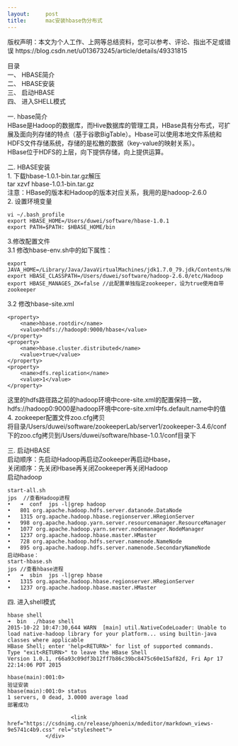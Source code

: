 ```yaml
---
layout:     post
title:      mac安装hbase伪分布式
---
```

<div id="article_content" class="article_content clearfix csdn-tracking-statistics" data-pid="blog" data-mod="popu_307" data-dsm="post">
								<div class="article-copyright">
					版权声明：本文为个人工作、上网等总结资料，您可以参考、评论、指出不足或错误					https://blog.csdn.net/u013673245/article/details/49331815				</div>
								            <div id="content_views" class="markdown_views prism-atom-one-dark">
							<!-- flowchart 箭头图标 勿删 -->
							<svg xmlns="http://www.w3.org/2000/svg" style="display: none;"><path stroke-linecap="round" d="M5,0 0,2.5 5,5z" id="raphael-marker-block" style="-webkit-tap-highlight-color: rgba(0, 0, 0, 0);"></path></svg>
							<p>目录 <br>
一、 HBASE简介 <br>
二、 HBASE安装 <br>
三、 启动HBASE <br>
四、 进入SHELL模式    </p>

<p>一.   hbase简介 <br>
HBase是Hadoop的数据库，而Hive数据库的管理工具，HBase具有分布式，可扩展及面向列存储的特点（基于谷歌BigTable）。Hbase可以使用本地文件系统和HDFS文件存储系统，存储的是松散的数据（key-value的映射关系）。 <br>
HBase位于HDFS的上层，向下提供存储，向上提供运算。</p>

<p>二.   HBASE安装 <br>
1.  下载hbase-1.0.1-bin.tar.gz解压 <br>
tar xzvf hbase-1.0.1-bin.tar.gz <br>
注意：HBase的版本和Hadoop的版本对应关系，我用的是hadoop-2.6.0 <br>
2.  设置环境变量</p>



<pre class="prettyprint"><code class=" hljs bash">vi ~/.bash_profile
<span class="hljs-keyword">export</span> HBASE_HOME=/Users/duwei/software/hbase-<span class="hljs-number">1.0</span>.<span class="hljs-number">1</span>
<span class="hljs-keyword">export</span> PATH=<span class="hljs-variable">$PATH</span>: <span class="hljs-variable">$HBASE_HOME</span>/bin</code></pre>

<p>3.修改配置文件 <br>
  3.1 修改hbase-env.sh中的如下属性：</p>

<pre class="prettyprint"><code class=" hljs bash"><span class="hljs-keyword">export</span> JAVA_HOME=/Library/Java/JavaVirtualMachines/jdk1.<span class="hljs-number">7.0</span>_79.jdk/Contents/Home
<span class="hljs-keyword">export</span> HBASE_CLASSPATH=/Users/duwei/software/hadoop-<span class="hljs-number">2.6</span>.<span class="hljs-number">0</span>/etc/Hadoop
<span class="hljs-keyword">export</span> HBASE_MANAGES_ZK=<span class="hljs-literal">false</span> //此配置单独指定zookeeper，设为<span class="hljs-literal">true</span>使用自带zookeeper</code></pre>

<p>3.2 修改hbase-site.xml</p>

<pre class="prettyprint"><code class=" hljs xml"><span class="hljs-tag">&lt;<span class="hljs-title">property</span>&gt;</span>
    <span class="hljs-tag">&lt;<span class="hljs-title">name</span>&gt;</span>hbase.rootdir<span class="hljs-tag">&lt;/<span class="hljs-title">name</span>&gt;</span>
    <span class="hljs-tag">&lt;<span class="hljs-title">value</span>&gt;</span>hdfs://hadoop0:9000/hbase<span class="hljs-tag">&lt;/<span class="hljs-title">value</span>&gt;</span>
<span class="hljs-tag">&lt;/<span class="hljs-title">property</span>&gt;</span>
<span class="hljs-tag">&lt;<span class="hljs-title">property</span>&gt;</span>
    <span class="hljs-tag">&lt;<span class="hljs-title">name</span>&gt;</span>hbase.cluster.distributed<span class="hljs-tag">&lt;/<span class="hljs-title">name</span>&gt;</span>
    <span class="hljs-tag">&lt;<span class="hljs-title">value</span>&gt;</span>true<span class="hljs-tag">&lt;/<span class="hljs-title">value</span>&gt;</span>
<span class="hljs-tag">&lt;/<span class="hljs-title">property</span>&gt;</span>
<span class="hljs-tag">&lt;<span class="hljs-title">property</span>&gt;</span>
    <span class="hljs-tag">&lt;<span class="hljs-title">name</span>&gt;</span>dfs.replication<span class="hljs-tag">&lt;/<span class="hljs-title">name</span>&gt;</span>
    <span class="hljs-tag">&lt;<span class="hljs-title">value</span>&gt;</span>1<span class="hljs-tag">&lt;/<span class="hljs-title">value</span>&gt;</span>
<span class="hljs-tag">&lt;/<span class="hljs-title">property</span>&gt;</span></code></pre>

<p>这里的hdfs路径路之前的hadoop环境中core-site.xml的配置保持一致，hdfs://hadoop0:9000是hadoop环境中core-site.xml中fs.default.name中的值 <br>
4. zookeeper配置文件zoo.cfg拷贝 <br>
将目录/Users/duwei/software/zookeeperLab/server1/zookeeper-3.4.6/conf下的zoo.cfg拷贝到/Users/duwei/software/hbase-1.0.1/conf目录下</p>

<p>三.   启动HBASE <br>
启动顺序：先启动Hadoop再启动Zookeeper再启动Hbase， <br>
关闭顺序：先关闭Hbase再关闭Zookeeper再关闭Hadoop <br>
启动hadoop</p>

<pre class="prettyprint"><code class=" hljs avrasm">start-all<span class="hljs-preprocessor">.sh</span>
jps  //查看Hadoop进程
•   ➜  conf  jps -l|grep hadoop
•   <span class="hljs-number">801</span> org<span class="hljs-preprocessor">.apache</span><span class="hljs-preprocessor">.hadoop</span><span class="hljs-preprocessor">.hdfs</span><span class="hljs-preprocessor">.server</span><span class="hljs-preprocessor">.datanode</span><span class="hljs-preprocessor">.DataNode</span>
•   <span class="hljs-number">1315</span> org<span class="hljs-preprocessor">.apache</span><span class="hljs-preprocessor">.hadoop</span><span class="hljs-preprocessor">.hbase</span><span class="hljs-preprocessor">.regionserver</span><span class="hljs-preprocessor">.HRegionServer</span>
•   <span class="hljs-number">998</span> org<span class="hljs-preprocessor">.apache</span><span class="hljs-preprocessor">.hadoop</span><span class="hljs-preprocessor">.yarn</span><span class="hljs-preprocessor">.server</span><span class="hljs-preprocessor">.resourcemanager</span><span class="hljs-preprocessor">.ResourceManager</span>
•   <span class="hljs-number">1077</span> org<span class="hljs-preprocessor">.apache</span><span class="hljs-preprocessor">.hadoop</span><span class="hljs-preprocessor">.yarn</span><span class="hljs-preprocessor">.server</span><span class="hljs-preprocessor">.nodemanager</span><span class="hljs-preprocessor">.NodeManager</span>
•   <span class="hljs-number">1237</span> org<span class="hljs-preprocessor">.apache</span><span class="hljs-preprocessor">.hadoop</span><span class="hljs-preprocessor">.hbase</span><span class="hljs-preprocessor">.master</span><span class="hljs-preprocessor">.HMaster</span>
•   <span class="hljs-number">728</span> org<span class="hljs-preprocessor">.apache</span><span class="hljs-preprocessor">.hadoop</span><span class="hljs-preprocessor">.hdfs</span><span class="hljs-preprocessor">.server</span><span class="hljs-preprocessor">.namenode</span><span class="hljs-preprocessor">.NameNode</span>
•   <span class="hljs-number">895</span> org<span class="hljs-preprocessor">.apache</span><span class="hljs-preprocessor">.hadoop</span><span class="hljs-preprocessor">.hdfs</span><span class="hljs-preprocessor">.server</span><span class="hljs-preprocessor">.namenode</span><span class="hljs-preprocessor">.SecondaryNameNode</span>
启动Hbase：
start-hbase<span class="hljs-preprocessor">.sh</span>
jps //查看hbase进程
•   ➜  sbin  jps -l|grep hbase
•   <span class="hljs-number">1315</span> org<span class="hljs-preprocessor">.apache</span><span class="hljs-preprocessor">.hadoop</span><span class="hljs-preprocessor">.hbase</span><span class="hljs-preprocessor">.regionserver</span><span class="hljs-preprocessor">.HRegionServer</span>
•   <span class="hljs-number">1237</span> org<span class="hljs-preprocessor">.apache</span><span class="hljs-preprocessor">.hadoop</span><span class="hljs-preprocessor">.hbase</span><span class="hljs-preprocessor">.master</span><span class="hljs-preprocessor">.HMaster</span></code></pre>

<p>四.  进入shell模式</p>



<pre class="prettyprint"><code class=" hljs livecodeserver">hbase <span class="hljs-built_in">shell</span>
➜  bin  ./hbase <span class="hljs-built_in">shell</span>
<span class="hljs-number">2015</span>-<span class="hljs-number">10</span>-<span class="hljs-number">22</span> <span class="hljs-number">10</span>:<span class="hljs-number">47</span>:<span class="hljs-number">30</span>,<span class="hljs-number">644</span> WARN  [main] util.NativeCodeLoader: Unable <span class="hljs-built_in">to</span> <span class="hljs-built_in">load</span> native-hadoop library <span class="hljs-keyword">for</span> your <span class="hljs-built_in">platform</span>... <span class="hljs-keyword">using</span> builtin-java classes where applicable
HBase Shell; enter <span class="hljs-string">'help&lt;RETURN&gt;'</span> <span class="hljs-keyword">for</span> list <span class="hljs-operator">of</span> supported commands.
Type <span class="hljs-string">"exit&lt;RETURN&gt;"</span> <span class="hljs-built_in">to</span> leave <span class="hljs-operator">the</span> HBase Shell
Version <span class="hljs-number">1.0</span><span class="hljs-number">.1</span>, r66a93c09df3b12ff7b86c39bc8475c60e15af82d, Fri Apr <span class="hljs-number">17</span> <span class="hljs-number">22</span>:<span class="hljs-number">14</span>:<span class="hljs-number">06</span> PDT <span class="hljs-number">2015</span>

hbase(main):<span class="hljs-number">001</span>:<span class="hljs-number">0</span>&gt;
验证安装
hbase(main):<span class="hljs-number">001</span>:<span class="hljs-number">0</span>&gt; status
<span class="hljs-number">1</span> servers, <span class="hljs-number">0</span> dead, <span class="hljs-number">3.0000</span> <span class="hljs-built_in">average</span> <span class="hljs-built_in">load</span>
部署成功</code></pre>            </div>
						<link href="https://csdnimg.cn/release/phoenix/mdeditor/markdown_views-9e5741c4b9.css" rel="stylesheet">
                </div>
